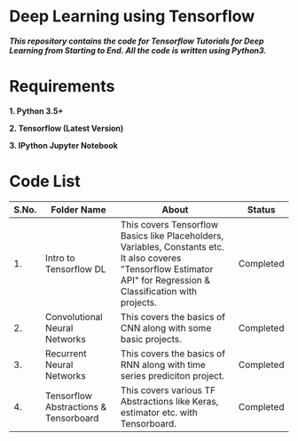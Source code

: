 # Deep Learning using Tensorflow

***This repository contains the code for Tensorflow Tutorials for Deep Learning from Starting to End. All the code is written using Python3.***

# Requirements

**1. Python 3.5+**

**2. Tensorflow (Latest Version)**

**3. IPython Jupyter Notebook**

# Code List

| S.No. |         Folder Name              |                       About                             |         Status           |
| ----- | -------------------------------- | ------------------------------------------------------- | ------------------------ |
|   1.  |  Intro to Tensorflow DL          | This covers Tensorflow Basics like Placeholders, Variables, Constants etc. It also coveres "Tensorflow Estimator API" for Regression & Classification with projects.|      Completed             |
|   2.  |  Convolutional Neural Networks   | This covers the basics of CNN along with some basic projects.|    Completed          |
|   3.  |  Recurrent Neural Networks       | This covers the basics of RNN along with time series prediciton project. |  Completed|
|   4.  |Tensorflow Abstractions & Tensorboard|This covers various TF Abstractions like Keras, estimator etc. with Tensorboard.| Completed|
